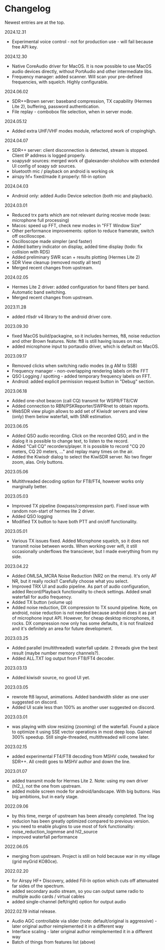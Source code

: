 # Changelog

Newest entries are at the top.

2024.12.31

* Experimental voice control - not for production use - will fail because free API key. 

2024.12.30

* Native CoreAudio driver for MacOS. It is now possible to use MacOS audio devices directly, without PortAudio and other intermediate libs.
* Frequency manager: added scanner. Will scan your pre-defined frequencies, with squelch. Highly configurable.

2024.06.02

* SDR++Brown server: baseband compression, TX capability (Hermes Lite 2), buffering, password authentication.
* File replay - combobox file selection, when in server mode.

2024.05.12

* Added extra UHF/VHF modes module, refactored work of cropinghigh.

2024.04.07

* SDR++ server: client disconnection is detected, stream is stopped. Client IP address is logged properly.
* soapysdr sources: merged work of @alexander-sholohov with extended UI config of soapy sdr sources.
* bluetooth mic / playback on android is working ok
* airspy hf+ fixed/made it properly: fill-in option 
 
2024.04.03

* Android only: added Audio Device selection (both mic and playback).
 
2024.03.01

* Reduced trx parts which are not relevant during receive mode (was: microphone full processing)
* Macos: speed up FFT, check new modes in "FFT Window Size"
* Other performance improvements: option to reduce framerate, switch off oscilloscope. 
* Oscilloscope made simpler (and faster)
* Added battery indicator on display, added time display (todo: fix collision with RDS)
* Added preliminary SWR scan + results plotting (Hermes Lite 2)
* SDR View cleanup (removed mostly all text)
* Merged recent changes from upstream.

2024.02.05

* Hermes Lite 2 driver: added configuration for band filters per band. Automatic band switching.
* Merged recent changes from upstream.

2023.11.28

* added rtlsdr v4 library to the android driver core.

2023.09.30

* fixed MacOS build/packagine, so it includes hermes, ft8, noise reduction and other Brown features. Note: ft8 is still having issues on mac.
* added microphone input to portaudio driver, which is default on MacOS. 

2023.09.17

* Removed clicks when switching radio modes (e.g AM to SSB)
* Frequency manager - non-overlapping rendering labels on the FFT
* QSO Logging / spotting - added temporary frequency labels on FFT.
* Android: added explicit permission request button in "Debug" section.

2023.06.18

* Added one-shot beacon (call CQ) transmit for WSPR/FT8/CW
* Added connection to RBN/PSKReporter/SWPRnet to obtain reports.
* WebSDR view plugin allows to add set of Kiwisdr servers and view (only) them below waterfall, with SNR estimation.

2023.06.05

* Added QSO audio recording. Click on the recorded QSO, and in the dialog it is possible to change text, to listen to the record.
* Added "Call CQ" recorders/player. It is possible to record "CQ 20 meters, CQ 20 meters, ..." and replay many times on the air.
* Added the Kiwisdr dialog to select the KiwiSDR server. No two finger zoom, alas. Only buttons. 

2023.05.06

* Multithreaded decoding option for FT8/FT4, however works only marginally better.

2023.05.03

* Improved TX pipeline (lowpass/compression part). Fixed issue with random non-start of hermes lite 2 driver.
* Added QSO logging
* Modified TX button to have both PTT and on/off functionality.

2023.05.01

* Various TX issues fixed. Added Microphone squelch, so it does not transmit noise between words. When working over wifi, it still occasionally underflows the transciever, but I made everything from my side.

2023.04.22

* Added OMLSA_MCRA Noise Reduction (NR2 on the menu). It's only AF NR, but it really rocks!! Carefully choose what you select.
* Improved TRX UI and audio pipeline. As part of audio configuration, added Record/Playback functionality to check settings. Added small waterfall for audio frequency.
* Added TX button (volume up)
* Added noise reduction, DX compression to TX sound pipeline. Note, on android, noise reduction is not needed because android does it as part of microphone input API. However, for cheap desktop microphones, it rocks. DX compression now only has some defaults, it is not finalized and it's definitely an area for future development.

2023.03.25

* Added parallel (multithreaded) waterfall update. 2 threads give the best result (maybe number memory channels?).
* Added ALL.TXT log output from FT8/FT4 decoder.

2023.03.13

* Added kiwisdr source, no good UI yet. 

2023.03.05

* rewrote ft8 layout, animations. Added bandwidth slider as one user suggested on discord. 
* Added UI scale less than 100% as another user suggested on discord.

2023.03.01

* was playing with slow resizing (zooming) of the waterfall. Found a place to optimize it using SSE vector operations in most deep loop.
  Gained 300% speedup. Still single-threaded, multithreaded will come later.

2023.02.15

* added experimental FT4/FT8 decoding from MSHV code, tweaked for SDR++. All credit goes to MSHV author and down the line.


2023.01.07

* added transmit mode for Hermes Lite 2. Note: using my own driver (hl2_), not the one from upstream.
* added mobile screen mode for android/landscape. With big buttons. Has big ambitions, but in early stage.

2022.09.06

* by this time, merge of upstream has been already completed. The log reducion has been greatly optimized compared to previous version.
* you need to enable plugins to use most of fork functionality: noise_reduction_logmmse and hl2_source
* improved waterfall performance


2022.06.05

* merging from upstream. Project is still on hold because war in my village (grid myGrid KO80ce).



2022.02.20

* for Airspy HF+ Discovery, added Fill-In option which cuts off attenuated far sides of the spectrum.
* added secondary audio stream, so you can output same radio to multiple audio cards / virtual cables
* added single-channel (left/right) option for output audio


2022.02.19 initial release.

* Audio AGC controllable via slider (note: default/original is aggressive) - later original author reimplemented it in a different way
* Interface scaling - later original author reimplemented it in a different way
* Batch of things from features list (above)
